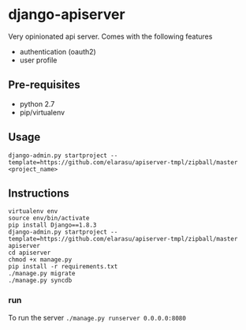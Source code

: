 # django-apiserver

Very opinionated api server. Comes with the following features 
   * authentication (oauth2)
   * user profile

## Pre-requisites
   * python 2.7
   * pip/virtualenv

## Usage

```django-admin.py startproject --template=https://github.com/elarasu/apiserver-tmpl/zipball/master <project_name>```

## Instructions

```
virtualenv env
source env/bin/activate
pip install Django==1.8.3
django-admin.py startproject --template=https://github.com/elarasu/apiserver-tmpl/zipball/master apiserver
cd apiserver
chmod +x manage.py
pip install -r requirements.txt
./manage.py migrate
./manage.py syncdb
```

### run
To run the server
``` ./manage.py runserver 0.0.0.0:8080 ```

